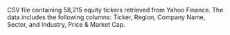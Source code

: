 CSV file containing 58,215 equity tickers retrieved from Yahoo Finance. The data includes the following columns: Ticker, Region, Company Name, Sector, and Industry, Price & Market Cap.
